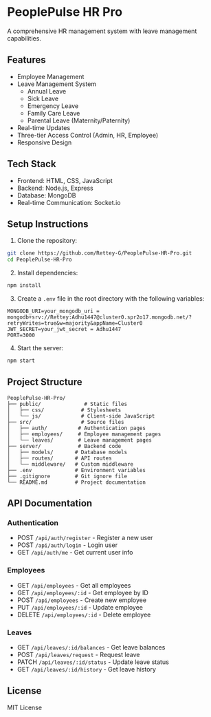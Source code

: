 # PeoplePulse HR Pro

A comprehensive HR management system with leave management capabilities.

## Features

- Employee Management
- Leave Management System
  - Annual Leave
  - Sick Leave
  - Emergency Leave
  - Family Care Leave
  - Parental Leave (Maternity/Paternity)
- Real-time Updates
- Three-tier Access Control (Admin, HR, Employee)
- Responsive Design

## Tech Stack

- Frontend: HTML, CSS, JavaScript
- Backend: Node.js, Express
- Database: MongoDB
- Real-time Communication: Socket.io

## Setup Instructions

1. Clone the repository:
```bash
git clone https://github.com/Rettey-G/PeoplePulse-HR-Pro.git
cd PeoplePulse-HR-Pro
```

2. Install dependencies:
```bash
npm install
```

3. Create a `.env` file in the root directory with the following variables:
```
MONGODB_URI=your_mongodb_uri = mongodb+srv://Rettey:Adhu1447@cluster0.spr2o17.mongodb.net/?retryWrites=true&w=majority&appName=Cluster0
JWT_SECRET=your_jwt_secret = Adhu1447
PORT=3000
```

4. Start the server:
```bash
npm start
```

## Project Structure

```
PeoplePulse-HR-Pro/
├── public/              # Static files
│   ├── css/            # Stylesheets
│   └── js/             # Client-side JavaScript
├── src/                # Source files
│   ├── auth/          # Authentication pages
│   ├── employees/     # Employee management pages
│   └── leaves/        # Leave management pages
├── server/            # Backend code
│   ├── models/       # Database models
│   ├── routes/       # API routes
│   └── middleware/   # Custom middleware
├── .env              # Environment variables
├── .gitignore        # Git ignore file
└── README.md         # Project documentation
```

## API Documentation

### Authentication
- POST `/api/auth/register` - Register a new user
- POST `/api/auth/login` - Login user
- GET `/api/auth/me` - Get current user info

### Employees
- GET `/api/employees` - Get all employees
- GET `/api/employees/:id` - Get employee by ID
- POST `/api/employees` - Create new employee
- PUT `/api/employees/:id` - Update employee
- DELETE `/api/employees/:id` - Delete employee

### Leaves
- GET `/api/leaves/:id/balances` - Get leave balances
- POST `/api/leaves/request` - Request leave
- PATCH `/api/leaves/:id/status` - Update leave status
- GET `/api/leaves/:id/history` - Get leave history

## License

MIT License 